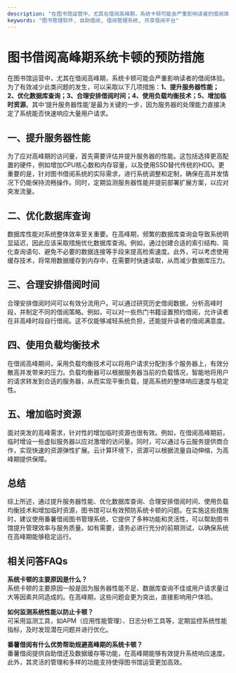 ```yaml
---
description: "在图书馆运营中，尤其在借阅高峰期，系统卡顿可能会严重影响读者的借阅体验。为了有效减少此类问题的发生，可以采取以下几项措施：**1、提升服务器性能；2、优化数据库查询；3、合理安排借阅时间；4、使用负载均衡技术；5、增加临时资源**。其中‘提升服务器性能’是最为关键的一步，因为服务器的处理能力直接决定了系统能否快速响应大量用户请求。"
keywords: "图书管理软件, 自助借阅, 借阅管理系统, 共享借阅平台"
---
```

# 图书借阅高峰期系统卡顿的预防措施

在图书馆运营中，尤其在借阅高峰期，系统卡顿可能会严重影响读者的借阅体验。为了有效减少此类问题的发生，可以采取以下几项措施：**1、提升服务器性能；2、优化数据库查询；3、合理安排借阅时间；4、使用负载均衡技术；5、增加临时资源**。其中‘提升服务器性能’是最为关键的一步，因为服务器的处理能力直接决定了系统能否快速响应大量用户请求。

## **一、提升服务器性能**

为了应对高峰期的访问量，首先需要评估并提升服务器的性能。这包括选择更高配置的硬件，例如增加CPU核心数和内存容量，以及使用SSD替代传统的HDD。更重要的是，针对图书借阅系统的实际需求，进行系统调整和定制，确保在高并发情况下仍能保持流畅操作。同时，定期监测服务器性能并提前部署扩展方案，以应对突发流量。

## **二、优化数据库查询**

数据库性能对系统整体效率至关重要。在高峰期，频繁的数据库查询会导致系统明显延迟，因此应该采取措施优化数据库查询。例如，通过创建合适的索引结构、简化查询语句、避免不必要的数据连接等手段来提高检索速度。此外，可以考虑使用缓存技术，将常用数据缓存到内存中，在需要时快速读取，从而减少数据库压力。

## **三、合理安排借阅时间**

合理安排借阅时间可以有效分流用户。可以通过研究历史借阅数据，分析高峰时段，并制定不同的借阅策略。例如，可以对一些热门书籍设置预约借阅，允许读者在非高峰时段自行借阅。这不仅能够减轻系统负担，还能提升读者的借阅满意度。

## **四、使用负载均衡技术**

在借阅高峰期间，采用负载均衡技术可以将用户请求分配到多个服务器上，有效分散高并发带来的压力。负载均衡器可以根据服务器当前的负载情况，智能地将用户的请求转发到合适的服务器，从而实现平衡负载，提高系统的整体响应速度与稳定性。

## **五、增加临时资源**

面对突发的高峰需求，针对性的增加临时资源也很有效。例如，在借阅高峰期前，临时增设一些虚拟服务器以应对激增的访问量。同时，可以通过与云服务提供商合作，实现快速的资源弹性扩展。云计算环境下，资源可以根据流量自动伸缩，为高峰期提供保障。

## **总结**

综上所述，通过提升服务器性能、优化数据库查询、合理安排借阅时间、使用负载均衡技术和增加临时资源，图书馆可以有效预防系统卡顿的问题。在实施这些措施时，建议使用番薯借阅图书管理系统，它提供了多种功能和灵活性，可以帮助图书馆提升管理效率与服务质量。如有需要，请务必进行充分的前期测试，以确保系统在高峰期能够稳定运行。

## **相关问答FAQs**

**系统卡顿的主要原因是什么？**  
系统卡顿的主要原因一般是因为服务器性能不足、数据库查询不佳或用户请求量过大等因素共同造成的。在高峰期，这些问题会更为突出，直接影响用户体验。

**如何监测系统性能以防止卡顿？**  
可采用监测工具，如APM（应用性能管理）、日志分析工具等，定期监控系统性能指标，及时发现潜在问题并进行优化。

**番薯借阅有什么优势帮助规避高峰期的系统卡顿？**  
番薯借阅提供自助借还及数据缓存等功能，在高峰期能够有效提升系统响应速度。此外，其灵活的管理和多样的功能支持使得图书馆运营更加高效。
